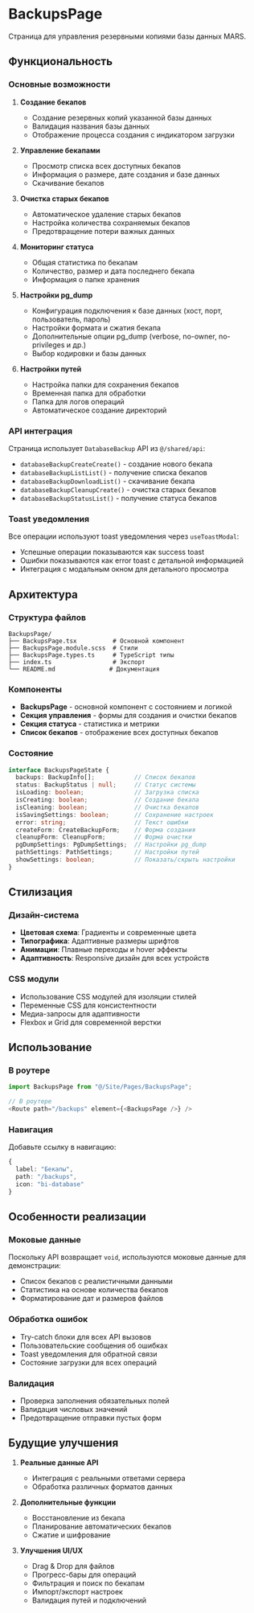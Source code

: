 # BackupsPage

Страница для управления резервными копиями базы данных MARS.

## Функциональность

### Основные возможности

1. **Создание бекапов**
   - Создание резервных копий указанной базы данных
   - Валидация названия базы данных
   - Отображение процесса создания с индикатором загрузки

2. **Управление бекапами**
   - Просмотр списка всех доступных бекапов
   - Информация о размере, дате создания и базе данных
   - Скачивание бекапов

3. **Очистка старых бекапов**
   - Автоматическое удаление старых бекапов
   - Настройка количества сохраняемых бекапов
   - Предотвращение потери важных данных

4. **Мониторинг статуса**
   - Общая статистика по бекапам
   - Количество, размер и дата последнего бекапа
   - Информация о папке хранения

5. **Настройки pg_dump**
   - Конфигурация подключения к базе данных (хост, порт, пользователь, пароль)
   - Настройки формата и сжатия бекапа
   - Дополнительные опции pg_dump (verbose, no-owner, no-privileges и др.)
   - Выбор кодировки и базы данных

6. **Настройки путей**
   - Настройка папки для сохранения бекапов
   - Временная папка для обработки
   - Папка для логов операций
   - Автоматическое создание директорий

### API интеграция

Страница использует `DatabaseBackup` API из `@/shared/api`:

- `databaseBackupCreateCreate()` - создание нового бекапа
- `databaseBackupListList()` - получение списка бекапов
- `databaseBackupDownloadList()` - скачивание бекапа
- `databaseBackupCleanupCreate()` - очистка старых бекапов
- `databaseBackupStatusList()` - получение статуса бекапов

### Toast уведомления

Все операции используют toast уведомления через `useToastModal`:

- Успешные операции показываются как success toast
- Ошибки показываются как error toast с детальной информацией
- Интеграция с модальным окном для детального просмотра

## Архитектура

### Структура файлов

```text
BackupsPage/
├── BackupsPage.tsx          # Основной компонент
├── BackupsPage.module.scss  # Стили
├── BackupsPage.types.ts     # TypeScript типы
├── index.ts                 # Экспорт
└── README.md               # Документация
```

### Компоненты

- **BackupsPage** - основной компонент с состоянием и логикой
- **Секция управления** - формы для создания и очистки бекапов
- **Секция статуса** - статистика и метрики
- **Список бекапов** - отображение всех доступных бекапов

### Состояние

```typescript
interface BackupsPageState {
  backups: BackupInfo[];           // Список бекапов
  status: BackupStatus | null;     // Статус системы
  isLoading: boolean;              // Загрузка списка
  isCreating: boolean;             // Создание бекапа
  isCleaning: boolean;             // Очистка бекапов
  isSavingSettings: boolean;       // Сохранение настроек
  error: string;                   // Текст ошибки
  createForm: CreateBackupForm;    // Форма создания
  cleanupForm: CleanupForm;        // Форма очистки
  pgDumpSettings: PgDumpSettings;  // Настройки pg_dump
  pathSettings: PathSettings;      // Настройки путей
  showSettings: boolean;           // Показать/скрыть настройки
}
```

## Стилизация

### Дизайн-система

- **Цветовая схема**: Градиенты и современные цвета
- **Типографика**: Адаптивные размеры шрифтов
- **Анимации**: Плавные переходы и hover эффекты
- **Адаптивность**: Responsive дизайн для всех устройств

### CSS модули

- Использование CSS модулей для изоляции стилей
- Переменные CSS для консистентности
- Медиа-запросы для адаптивности
- Flexbox и Grid для современной верстки

## Использование

### В роутере

```typescript
import BackupsPage from "@/Site/Pages/BackupsPage";

// В роутере
<Route path="/backups" element={<BackupsPage />} />
```

### Навигация

Добавьте ссылку в навигацию:

```typescript
{
  label: "Бекапы",
  path: "/backups",
  icon: "bi-database"
}
```

## Особенности реализации

### Моковые данные

Поскольку API возвращает `void`, используются моковые данные для демонстрации:

- Список бекапов с реалистичными данными
- Статистика на основе количества бекапов
- Форматирование дат и размеров файлов

### Обработка ошибок

- Try-catch блоки для всех API вызовов
- Пользовательские сообщения об ошибках
- Toast уведомления для обратной связи
- Состояние загрузки для всех операций

### Валидация

- Проверка заполнения обязательных полей
- Валидация числовых значений
- Предотвращение отправки пустых форм

## Будущие улучшения

1. **Реальные данные API**
   - Интеграция с реальными ответами сервера
   - Обработка различных форматов данных

2. **Дополнительные функции**
   - Восстановление из бекапа
   - Планирование автоматических бекапов
   - Сжатие и шифрование

3. **Улучшения UI/UX**
   - Drag & Drop для файлов
   - Прогресс-бары для операций
   - Фильтрация и поиск по бекапам
   - Импорт/экспорт настроек
   - Валидация путей и подключений

